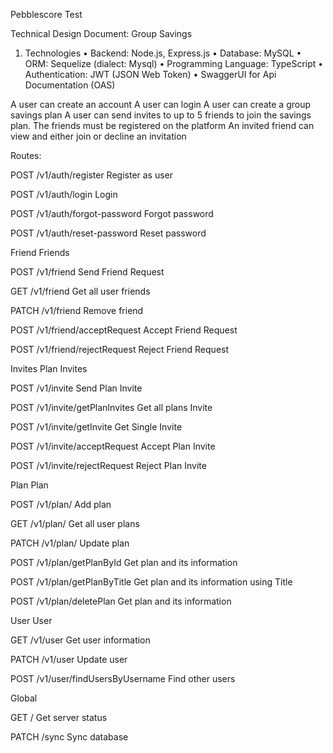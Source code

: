 Pebblescore Test

Technical Design Document: Group Savings
1. Technologies
•	Backend: Node.js, Express.js
•	Database: MySQL
•	ORM: Sequelize (dialect: Mysql)
•	Programming Language: TypeScript
•	Authentication: JWT (JSON Web Token)
• SwaggerUI for Api Documentation (OAS)


A user can create an account
A user can login
A user can create a group savings plan
A user can send invites to up to 5 friends to join the savings plan. The friends must
be registered on the platform
An invited friend can view and either join or decline an invitation


Routes:


POST
/v1/auth/register
Register as user


POST
/v1/auth/login
Login


POST
/v1/auth/forgot-password
Forgot password


POST
/v1/auth/reset-password
Reset password

Friend
Friends

POST
/v1/friend
Send Friend Request



GET
/v1/friend
Get all user friends



PATCH
/v1/friend
Remove friend



POST
/v1/friend/acceptRequest
Accept Friend Request



POST
/v1/friend/rejectRequest
Reject Friend Request


Invites
Plan Invites



POST
/v1/invite
Send Plan Invite



POST
/v1/invite/getPlanInvites
Get all plans Invite



POST
/v1/invite/getInvite
Get Single Invite



POST
/v1/invite/acceptRequest
Accept Plan Invite



POST
/v1/invite/rejectRequest
Reject Plan Invite


Plan
Plan



POST
/v1/plan/
Add plan



GET
/v1/plan/
Get all user plans



PATCH
/v1/plan/
Update plan



POST
/v1/plan/getPlanById
Get plan and its information



POST
/v1/plan/getPlanByTitle
Get plan and its information using Title



POST
/v1/plan/deletePlan
Get plan and its information


User
User



GET
/v1/user
Get user information



PATCH
/v1/user
Update user



POST
/v1/user/findUsersByUsername
Find other users


Global


GET
/
Get server status


PATCH
/sync
Sync database